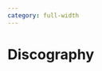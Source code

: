 ```yaml
---
category: full-width
---
```

# Discography
<script src="gallery.js" type=module></script>
<link rel="stylesheet" href="styles/gallery.css">

<script>const galleries = {{ site.data.discography | jsonify }};</script>
<div id=gallery></div>
